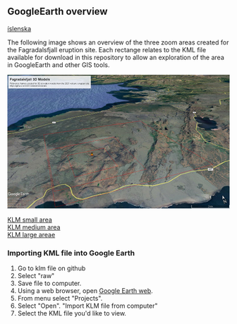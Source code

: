 ## GoogleEarth overview
[íslenska](README_IS.md)

The following image shows an overview of the three zoom areas created for the Fagradalsfjall eruption site. Each rectange relates to the KML file available for download in this repository to allow an exploration of the area in GoogleEarth and other GIS tools.

![](../images/Fagradalsfjall_GoogleEarthReference.jpg)

[KLM small area](Fargradalsfjall_smallarea_GoogleEarthreferenceframe.kml)  
[KLM medium area](Fagradalsfjall_mediumarea_GoogleEarthreferenceframe.kml)  
[KLM large areae](Fargradalsfjall_largelarea_GoogleEarthreferenceframe.kml)


### Importing KML file into Google Earth

1. Go to klm file on github
2. Select "raw"
3. Save file to computer.
4. Using a web browser, open [Google Earth web](https://earth.google.com/web/).
5. From menu select "Projects".
6. Select "Open". "Import KLM file from computer"
7. Select the KML file you'd like to view.
